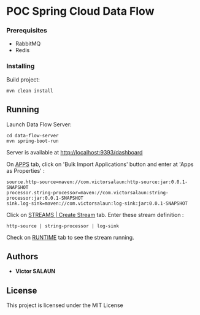 # POC Spring Cloud Data Flow

### Prerequisites

* RabbitMQ
* Redis

### Installing

Build project:
```
mvn clean install
```

## Running

Launch Data Flow Server:

```
cd data-flow-server
mvn spring-boot-run
```

Server is available at [http://localhost:9393/dashboard](http://localhost:9393/dashboard)

On [APPS](http://localhost:9393/dashboard/index.html#/apps/apps) tab, click on 'Bulk Import Applications' button and enter at 'Apps as Properties' :
```
source.http-source=maven://com.victorsalaun:http-source:jar:0.0.1-SNAPSHOT
processor.string-processor=maven://com.victorsalaun:string-processor:jar:0.0.1-SNAPSHOT
sink.log-sink=maven://com.victorsalaun:log-sink:jar:0.0.1-SNAPSHOT
```

Click on [STREAMS | Create Stream](http://localhost:9393/dashboard/index.html#/streams/create) tab. Enter these stream definition :
```
http-source | string-processor | log-sink
```

Check on [RUNTIME](http://localhost:9393/dashboard/index.html#/runtime/runtime) tab to see the stream running. 

## Authors

* **Victor SALAUN**

## License

This project is licensed under the MIT License
